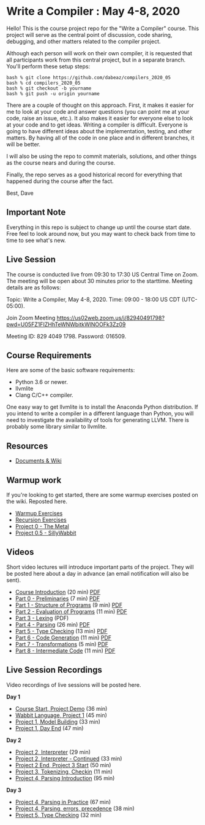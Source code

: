 # Write a Compiler : May 4-8, 2020

Hello! This is the course project repo for the "Write a Compiler"
course.  This project will serve as the central point of discussion, code
sharing, debugging, and other matters related to the compiler project.

Although each person will work on their own compiler, it is requested
that all participants work from this central project, but in a separate
branch.   You'll perform these setup steps:

    bash % git clone https://github.com/dabeaz/compilers_2020_05
    bash % cd compilers_2020_05
    bash % git checkout -b yourname
    bash % git push -u origin yourname

There are a couple of thought on this approach. First, it makes it
easier for me to look at your code and answer questions (you can 
point me at your code, raise an issue, etc.).   It also makes it easier
for everyone else to look at your code and to get ideas.  Writing a
compiler is difficult. Everyone is going to have different ideas about
the implementation, testing, and other matters.  By having all of the
code in one place and in different branches, it will be better.

I will also be using the repo to commit materials, solutions, and 
other things as the course nears and during the course.

Finally, the repo serves as a good historical record for everything
that happened during the course after the fact.

Best,
Dave

## Important Note

Everything in this repo is subject to change up until the course start date.
Free feel to look around now, but you may want to check back from time to
time to see what's new.

## Live Session 

The course is conducted live from 09:30 to 17:30 US Central Time on Zoom.
The meeting will be open about 30 minutes prior to the starttime. Meeting
details are as follows:

Topic: Write a Compiler, May 4-8, 2020.
Time: 09:00 - 18:00 US CDT (UTC-05:00). 

Join Zoom Meeting
https://us02web.zoom.us/j/82940491798?pwd=U05FZ1FIZHhTeWNWbitkWlNOOFk3Zz09

Meeting ID: 829 4049 1798.
Password: 016509.

## Course Requirements

Here are some of the basic software requirements:

* Python 3.6 or newer.
* llvmlite
* Clang C/C++ compiler.

One easy way to get llvmlite is to install the Anaconda Python
distribution.  If you intend to write a compiler in a different
language than Python, you will need to investigate the availability of
tools for generating LLVM. There is probably some library similar to
llvmlite.

## Resources

* [Documents & Wiki](https://github.com/dabeaz/compilers_2020_05/wiki)

## Warmup work

If you're looking to get started, there are some warmup exercises posted
on the wiki.   Reposted here.

* [Warmup Exercises](https://github.com/dabeaz/compilers_2020_05/wiki/Warmup-Exercises)
* [Recursion Exercises](https://github.com/dabeaz/compilers_2020_05/wiki/Recursion-Exercises)
* [Project 0 - The Metal](https://github.com/dabeaz/compilers_2020_05/wiki/Project-0---The-Metal)
* [Project 0.5 - SillyWabbit](https://github.com/dabeaz/compilers_2020_05/wiki/Project-0.5---SillyWabbit)

## Videos

Short video lectures will introduce important parts of the project.  They will be posted here
about a day in advance (an email notification will also be sent).

* [Course Introduction](https://vimeo.com/414481789/f5cc08e05b) (20 min) [PDF](https://github.com/dabeaz/compilers_2020_05/raw/master/present/00Compiler.pdf) 
* [Part 0 - Preliminaries](https://vimeo.com/414482511/54dff477c1) (7 min) [PDF](https://github.com/dabeaz/compilers_2020_05/raw/master/present/00Preliminaries.pdf)
* [Part 1 - Structure of Programs](https://vimeo.com/414482772/bcf107cae6) (9 min) [PDF](https://github.com/dabeaz/compilers_2020_05/raw/master/present/01Structure.pdf)
* [Part 2 - Evaluation of Programs](https://vimeo.com/414763523/fb21573130) (11 min) [PDF](https://github.com/dabeaz/compilers_2020_05/raw/master/present/02Evaluation.pdf)
* [Part 3 - Lexing](https://github.com/dabeaz/compilers_2020_05/raw/master/present/03Lexing.pdf) (PDF)
* [Part 4 - Parsing](https://vimeo.com/414973515/c64a69c8bb) (26 min) [PDF](https://github.com/dabeaz/compilers_2020_05/raw/master/present/04Parsing.pdf)
* [Part 5 - Type Checking](https://vimeo.com/415496010/c8a7d880fd) (13 min) [PDF](https://github.com/dabeaz/compilers_2020_05/raw/master/present/05TypeChecking.pdf) 
* [Part 6 - Code Generation](https://vimeo.com/415496570/329760928e) (11 min) [PDF](https://github.com/dabeaz/compilers_2020_05/raw/master/present/06CodeGeneration.pdf) 
* [Part 7 - Transformations](https://vimeo.com/415915433/c7b6db33fd) (5 min) [PDF](https://github.com/dabeaz/compilers_2020_05/raw/master/present/07Transformations.pdf) 
* [Part 8 - Intermediate Code](https://vimeo.com/415915651/be16724fd6) (11 min) [PDF](https://github.com/dabeaz/compilers_2020_05/raw/master/present/08IRCode.pdf) 

## Live Session Recordings

Video recordings of live sessions will be posted here.

**Day 1**

* [Course Start, Project Demo](https://vimeo.com/414833210/68fdd7ea4a) (36 min)
* [Wabbit Language, Project 1](https://vimeo.com/414844050/552c0dd4e8) (45 min)
* [Project 1, Model Building](https://vimeo.com/414916917/186ecaa29e) (33 min)
* [Project 1, Day End](https://vimeo.com/414947839/c0184b46bd) (47 min)

**Day 2**

* [Project 2, Interpreter](https://vimeo.com/415255889/afc6ba5e32) (29 min)
* [Project 2, Interpreter - Continued](https://vimeo.com/415257318/24d5d31cd4) (33 min)
* [Project 2 End, Project 3 Start](https://vimeo.com/415258940/df543c3b50) (50 min)
* [Project 3, Tokenizing, Checkin](https://vimeo.com/415330823/8be50c609f) (11 min)
* [Project 4, Parsing Introduction](https://vimeo.com/415331200/7bee239ef9) (95 min)

**Day 3**

* [Project 4, Parsing in Practice](https://vimeo.com/415631778/b3b3d1c157) (67 min)
* [Project 4, Parsing, errors, precedence](https://vimeo.com/415636966/f82ce24e02) (38 min)
* [Project 5, Type Checking](https://vimeo.com/415678414/d87a14cb3f) (32 min)

